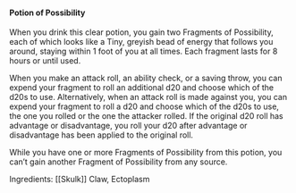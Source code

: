 ####  Potion of Possibility
When you drink this clear potion, you gain two Fragments of Possibility, each of which looks like a Tiny, greyish bead of energy that follows you around, staying within 1 foot of you at all times. Each fragment lasts for 8 hours or until used. 

When you make an attack roll, an ability check, or a saving throw, you can expend your fragment to roll an additional d20 and choose which of the d20s to use. Alternatively, when an attack roll is made against you, you can expend your fragment to roll a d20 and choose which of the d20s to use, the one you rolled or the one the attacker rolled. If the original d20 roll has advantage or disadvantage, you roll your d20 after advantage or disadvantage has been applied to the original roll. 

While you have one or more Fragments of Possibility from this potion, you can’t gain another Fragment of Possibility from any source.

Ingredients: [[Skulk]] Claw, Ectoplasm